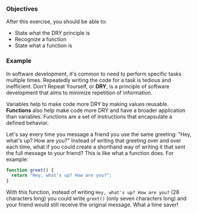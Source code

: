 <!--{ ids:[144], language:'JavaScript', type:'workshop', order: 0, name:'DRY Principle', description:"Don't Repeat Yourself" } -->

### Objectives

After this exercise, you should be able to:

- State what the DRY principle is
- Recognize a function
- State what a function is

### Example

In software development, it's common to need to perform specific tasks multiple times. Repeatedly writing the code for a task is tedious and inefficient. Don't Repeat Yourself, or __DRY__, is a principle of software development that aims to minimize repetition of information.

Variables help to make code more DRY by making values reusable. __Functions__ also help make code more DRY and have a broader application than variables. Functions are a set of instructions that encapsulate a defined behavior.

Let's say every time you message a friend you use the same greeting: "Hey, what's up? How are you?" Instead of writing that greeting over and over each time, what if you could create a shorthand way of writing it that sent the full message to your friend? This is like what a function does. For example:

```js
function greet() {
  return "Hey, what's up? How are you?";
}
```

With this function, instead of writing `Hey, what's up? How are you?` (28 characters long) you could write `greet()` (only seven characters long) and your friend would still receive the original message. What a time saver!
